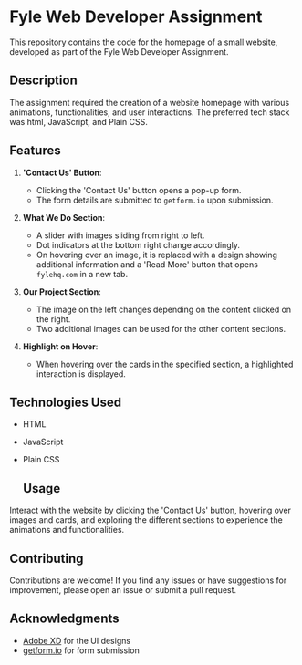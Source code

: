 

# Fyle Web Developer Assignment

This repository contains the code for the homepage of a small website, developed as part of the Fyle Web Developer Assignment.

## Description

The assignment required the creation of a website homepage with various animations, functionalities, and user interactions. The preferred tech stack was html, JavaScript, and Plain CSS.

## Features

1. **'Contact Us' Button**:
   - Clicking the 'Contact Us' button opens a pop-up form.
   - The form details are submitted to `getform.io` upon submission.

2. **What We Do Section**:
   - A slider with images sliding from right to left.
   - Dot indicators at the bottom right change accordingly.
   - On hovering over an image, it is replaced with a design showing additional information and a 'Read More' button that opens `fylehq.com` in a new tab.

3. **Our Project Section**:
   - The image on the left changes depending on the content clicked on the right.
   - Two additional images can be used for the other content sections.

4. **Highlight on Hover**:
   - When hovering over the cards in the specified section, a highlighted interaction is displayed.

## Technologies Used

- HTML
- JavaScript
- Plain CSS

  ## Usage

Interact with the website by clicking the 'Contact Us' button, hovering over images and cards, and exploring the different sections to experience the animations and functionalities.


## Contributing

Contributions are welcome! If you find any issues or have suggestions for improvement, please open an issue or submit a pull request.


## Acknowledgments

- [Adobe XD](https://xd.adobe.com/view/62beadb2-fac2-491b-90d9-5bc90d77ae70-37ed/) for the UI designs
- [getform.io](https://getform.io/) for form submission
